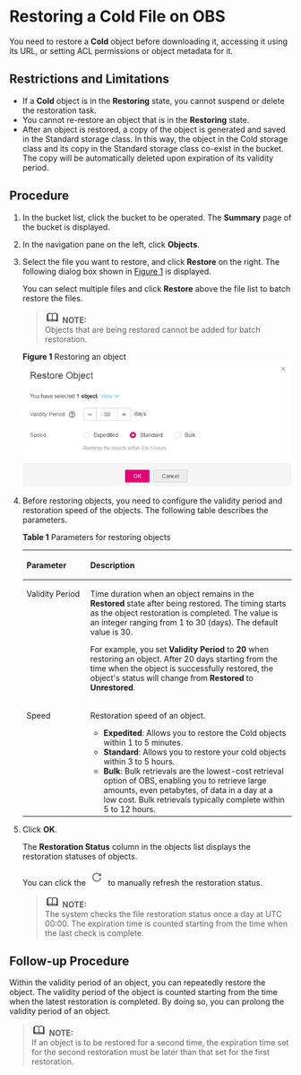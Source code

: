 # Restoring a Cold File on OBS<a name="obs_03_0320"></a>

You need to restore a  **Cold**  object before downloading it, accessing it using its URL, or setting ACL permissions or object metadata for it.

## Restrictions and Limitations<a name="section4893296416482"></a>

-   If a  **Cold**  object is in the  **Restoring**  state, you cannot suspend or delete the restoration task.
-   You cannot re-restore an object that is in the  **Restoring**  state.
-   After an object is restored, a copy of the object is generated and saved in the Standard storage class. In this way, the object in the Cold storage class and its copy in the Standard storage class co-exist in the bucket. The copy will be automatically deleted upon expiration of its validity period.

## Procedure<a name="section43802063165115"></a>

1.  In the bucket list, click the bucket to be operated. The  **Summary**  page of the bucket is displayed.
2.  In the navigation pane on the left, click  **Objects**.
3.  Select the file you want to restore, and click  **Restore**  on the right. The following dialog box shown in  [Figure 1](#fig37793164192736)  is displayed.

    You can select multiple files and click  **Restore**  above the file list to batch restore the files.

    >![](public_sys-resources/icon-note.gif) **NOTE:**   
    >Objects that are being restored cannot be added for batch restoration.  

    **Figure  1**  Restoring an object<a name="fig37793164192736"></a>  
    ![](figures/restoring-an-object.png "restoring-an-object")

4.  Before restoring objects, you need to configure the validity period and restoration speed of the objects. The following table describes the parameters.

    **Table  1**  Parameters for restoring objects

    <a name="table54198450164622"></a>
    <table><thead align="left"><tr id="row20202933164622"><th class="cellrowborder" valign="top" width="23.68%" id="mcps1.2.3.1.1"><p id="p25824852164622"><a name="p25824852164622"></a><a name="p25824852164622"></a>Parameter</p>
    </th>
    <th class="cellrowborder" valign="top" width="76.32%" id="mcps1.2.3.1.2"><p id="p11438256164622"><a name="p11438256164622"></a><a name="p11438256164622"></a>Description</p>
    </th>
    </tr>
    </thead>
    <tbody><tr id="row63287564164622"><td class="cellrowborder" valign="top" width="23.68%" headers="mcps1.2.3.1.1 "><p id="p26019055164622"><a name="p26019055164622"></a><a name="p26019055164622"></a>Validity Period</p>
    </td>
    <td class="cellrowborder" valign="top" width="76.32%" headers="mcps1.2.3.1.2 "><p id="p27168719164622"><a name="p27168719164622"></a><a name="p27168719164622"></a>Time duration when an object remains in the <strong id="b105713101419"><a name="b105713101419"></a><a name="b105713101419"></a>Restored</strong> state after being restored. The timing starts as the object restoration is completed. The value is an integer ranging from 1 to 30 (days). The default value is 30.</p>
    <p id="p43191881164622"><a name="p43191881164622"></a><a name="p43191881164622"></a>For example, you set <strong id="b39195835171853"><a name="b39195835171853"></a><a name="b39195835171853"></a>Validity Period</strong> to <strong id="b17218197171853"><a name="b17218197171853"></a><a name="b17218197171853"></a>20</strong> when restoring an object. After 20 days starting from the time when the object is successfully restored, the object's status will change from <strong id="b34084818146"><a name="b34084818146"></a><a name="b34084818146"></a>Restored</strong> to <strong id="b193925342113658"><a name="b193925342113658"></a><a name="b193925342113658"></a>Unrestored</strong>.</p>
    </td>
    </tr>
    <tr id="row53182611164622"><td class="cellrowborder" valign="top" width="23.68%" headers="mcps1.2.3.1.1 "><p id="p12824228164622"><a name="p12824228164622"></a><a name="p12824228164622"></a>Speed</p>
    </td>
    <td class="cellrowborder" valign="top" width="76.32%" headers="mcps1.2.3.1.2 "><p id="p32129513164622"><a name="p32129513164622"></a><a name="p32129513164622"></a>Restoration speed of an object.</p>
    <a name="ul20730162164622"></a><a name="ul20730162164622"></a><ul id="ul20730162164622"><li><strong id="b1582157145911"><a name="b1582157145911"></a><a name="b1582157145911"></a>Expedited</strong>: Allows you to restore the Cold objects within 1 to 5 minutes.</li><li><strong id="b0591717204614"><a name="b0591717204614"></a><a name="b0591717204614"></a>Standard</strong>: Allows you to restore your cold objects within 3 to 5 hours.</li><li><strong id="b1759418742113726"><a name="b1759418742113726"></a><a name="b1759418742113726"></a>Bulk</strong>: Bulk retrievals are the lowest-cost retrieval option of OBS, enabling you to retrieve large amounts, even petabytes, of data in a day at a low cost. Bulk retrievals typically complete within 5 to 12 hours.</li></ul>
    </td>
    </tr>
    </tbody>
    </table>

5.  Click  **OK**.

    The  **Restoration Status**  column in the objects list displays the restoration statuses of objects.

    You can click the  ![](figures/icon-fresh.png)  to manually refresh the restoration status.

    >![](public_sys-resources/icon-note.gif) **NOTE:**   
    >The system checks the file restoration status once a day at UTC 00:00. The expiration time is counted starting from the time when the last check is complete.  


## Follow-up Procedure<a name="section5638548116548"></a>

Within the validity period of an object, you can repeatedly restore the object. The validity period of the object is counted starting from the time when the latest restoration is completed. By doing so, you can prolong the validity period of an object.

>![](public_sys-resources/icon-note.gif) **NOTE:**   
>If an object is to be restored for a second time, the expiration time set for the second restoration must be later than that set for the first restoration.  

